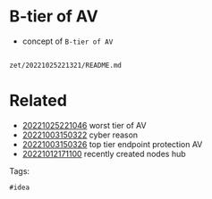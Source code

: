# B-tier of AV

- concept of `B-tier of AV`

```
```

` zet/20221025221321/README.md `

# Related

- [20221025221046](/zet/20221025221046/README.md) worst tier of AV
- [20221003150322](/zet/20221003150322/README.md) cyber reason
- [20221003150326](/zet/20221003150326/README.md) top tier endpoint protection AV
- [20221012171100](/zet/20221012171100/README.md) recently created nodes hub

Tags:

    #idea
